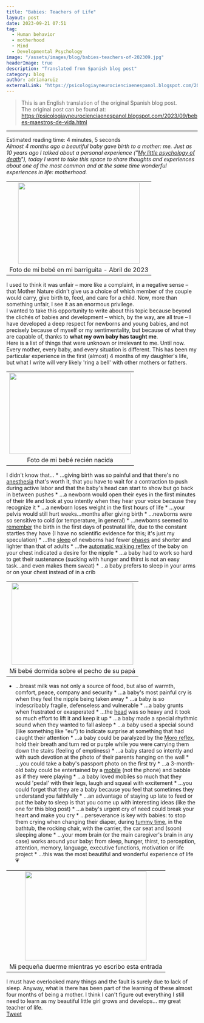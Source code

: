 ```yaml
---
title: "Babies: Teachers of Life"
layout: post
date: 2023-09-21 07:51
tag:
  - Human behavior
  - motherhood
  - Mind
  - Developmental Psychology
image: "/assets/images/blog/babies-teachers-of-202309.jpg"
headerImage: true
description: "Translated from Spanish blog post"
category: blog
author: adrianaruiz
externalLink: "https://psicologiayneurocienciaenespanol.blogspot.com/2023/09/bebes-maestros-de-vida.html"
---
```



> This is an English translation of the original Spanish blog post.  
> The original post can be found at: <a href="https://psicologiayneurocienciaenespanol.blogspot.com/2023/09/bebes-maestros-de-vida.html" target="_blank">https://psicologiayneurocienciaenespanol.blogspot.com/2023/09/bebes-maestros-de-vida.html</a>

---

Estimated reading time: 4 minutes, 5 seconds<br /><i>Almost 4 months ago a beautiful baby gave birth to a mother: me. Just as 10 years ago I talked about a personal experience ("<a href="https://psicologiayneurocienciaenespanol.blogspot.com/2013/12/mi-pequena-psicologia-de-la-muerte.html" target="_blank">My little psychology of death</a>"), today I want to take this space to share thoughts and experiences about one of the most common and at the same time wonderful experiences in life: motherhood.</i><br />

<table align="center" cellpadding="0" cellspacing="0" class="tr-caption-container" style="margin-left: auto; margin-right: auto;"><tbody><tr><td style="text-align: center;"><a href="https://blogger.googleusercontent.com/img/b/R29vZ2xl/AVvXsEifMXRdnwb_RNtPNnR0FBkNwbgzYk1Lp3Twgrak35wWow70YWaaXxPEyGHMcGSgaliXDMDPXOP9bcuxLl9HmQcmu48kYPFtsPfmT7A31BfkZSEndZwTJmN5MtI3MaqmNOEO5JWeaGptMAXTo3tL_D9pdwp9_O82BWRZEzuPHF8Leq4FR5SK68SlkcZu31Jr/s1890/Copia%20de%20Michelle%20Cole%20Fotografie-0002.jpg" style="margin-left: auto; margin-right: auto;"><img border="0" height="213" src="https://blogger.googleusercontent.com/img/b/R29vZ2xl/AVvXsEifMXRdnwb_RNtPNnR0FBkNwbgzYk1Lp3Twgrak35wWow70YWaaXxPEyGHMcGSgaliXDMDPXOP9bcuxLl9HmQcmu48kYPFtsPfmT7A31BfkZSEndZwTJmN5MtI3MaqmNOEO5JWeaGptMAXTo3tL_D9pdwp9_O82BWRZEzuPHF8Leq4FR5SK68SlkcZu31Jr/s320/Copia%20de%20Michelle%20Cole%20Fotografie-0002.jpg" width="320" /></a></td></tr><tr><td class="tr-caption" style="text-align: center;">Foto de mi bebé en mi barriguita - Abril de 2023</td></tr></tbody></table>

I used to think it was unfair – more like a complaint, in a negative sense – that Mother Nature didn't give us a choice of which member of the couple would carry, give birth to, feed, and care for a child. Now, more than something unfair, I see it as an enormous privilege.<br />I wanted to take this opportunity to write about this topic because beyond the clichés of babies and development – which, by the way, are all true – I have developed a deep respect for newborns and young babies, and not precisely because of myself or my sentimentality, but because of what they are capable of, thanks to **what my own baby has taught me**. <br />Here is a list of things that were unknown or irrelevant to me. Until now. Every mother, every baby, and every situation is different. This has been my particular experience in the first (almost) 4 months of my daughter's life, but what I write will very likely 'ring a bell' with other mothers or fathers.

<table align="center" cellpadding="0" cellspacing="0" class="tr-caption-container" style="margin-left: auto; margin-right: auto;"><tbody><tr><td style="text-align: center;"><a href="https://blogger.googleusercontent.com/img/b/R29vZ2xl/AVvXsEgn2mv4D3ET1une3vn5xfqaTKopF6v0mhwT_PE56XohG-GpA-SbllRg80HQxaLRgETQiLUniYLG1vGmy19G15ZmEODkmYsTMEW3uJGaih7zyVkTQ6DWSv5yE2sLSmiwxhIt62_tKEtzqF19fNH0zDcCZNtuJmZMlc6WggbEhekOcXSfVqk1-RbifNGhwo4m/s2362/Copia%20de%20DSC_0033.JPG" style="margin-left: auto; margin-right: auto;"><img border="0" height="213" src="https://blogger.googleusercontent.com/img/b/R29vZ2xl/AVvXsEgn2mv4D3ET1une3vn5xfqaTKopF6v0mhwT_PE56XohG-GpA-SbllRg80HQxaLRgETQiLUniYLG1vGmy19G15ZmEODkmYsTMEW3uJGaih7zyVkTQ6DWSv5yE2sLSmiwxhIt62_tKEtzqF19fNH0zDcCZNtuJmZMlc6WggbEhekOcXSfVqk1-RbifNGhwo4m/s320/Copia%20de%20DSC_0033.JPG" width="320" /></a></td></tr><tr><td class="tr-caption" style="text-align: center;">Foto de mi bebé recién nacida</td></tr></tbody></table>

I didn't know that... * ...giving birth was so painful and that there's no <a href="https://medlineplus.gov/ency/patientinstructions/000484.htm" target="_blank">anesthesia</a> that's worth it, that you have to wait for a contraction to push during active labor and that the baby's head can start to show but go back in between pushes * ...a newborn would open their eyes in the first minutes of their life and look at you intently when they hear your voice because they recognize it * ...a newborn loses weight in the first hours of life * ...your pelvis would still hurt weeks...months after giving birth * ...newborns were so sensitive to cold (or temperature, in general) * ...newborns seemed to <a href="https://psicologiayneurocienciaenespanol.blogspot.com/2013/05/si-aun-no-tengo-palabras-para-lo-que.html" target="_blank">remember</a> the birth in the first days of postnatal life, due to the constant startles they have (I have no scientific evidence for this; it's just my speculation) * ...the <a href="https://psicologiayneurocienciaenespanol.blogspot.com/2013/02/neurobiologia-del-sueno-segunda-parte.html" target="_blank">sleep</a> of newborns had fewer <a href="https://medicina.uc.cl/publicacion/sueno-infantil-lo-normal-y-lo-que-asusta/" target="_blank">phases</a> and shorter and lighter than that of adults * ...the <a href="https://www.healthychildren.org/Spanish/ages-stages/baby/Paginas/Newborn-Reflexes.aspx" target="_blank">automatic walking reflex</a> of the baby on your chest indicated a desire for the nipple * ...a baby had to work so hard to get their sustenance (sucking with hunger and thirst is not an easy task...and even makes them sweat) * ...a baby prefers to sleep in your arms or on your chest instead of in a crib

<table align="center" cellpadding="0" cellspacing="0" class="tr-caption-container" style="margin-left: auto; margin-right: auto;"><tbody><tr><td style="text-align: center;"><a href="https://blogger.googleusercontent.com/img/b/R29vZ2xl/AVvXsEj3zqEZW7363nYdoKx_r7yacTj9XIL4ElyzGVN64vpn_jRBkeX5Z8QHrWh-7QQXi4RNvDpTZymTaXfEKxJsGT_qPjldiGyQ02EinObHPo_w0TFryfZftxJK0Sc2hb_5_UHvI6mSbCXlSaccf-FUXO7OSW8Ai2sevK_F_hbXFiNE_zKoCmJRnjHTFlThVR8T/s2446/20230826_155900.jpg" style="margin-left: auto; margin-right: auto;"><img border="0" height="216" src="https://blogger.googleusercontent.com/img/b/R29vZ2xl/AVvXsEj3zqEZW7363nYdoKx_r7yacTj9XIL4ElyzGVN64vpn_jRBkeX5Z8QHrWh-7QQXi4RNvDpTZymTaXfEKxJsGT_qPjldiGyQ02EinObHPo_w0TFryfZftxJK0Sc2hb_5_UHvI6mSbCXlSaccf-FUXO7OSW8Ai2sevK_F_hbXFiNE_zKoCmJRnjHTFlThVR8T/s320/20230826_155900.jpg" width="320" /></a></td></tr><tr><td class="tr-caption" style="text-align: center;">Mi bebé dormida sobre el pecho de su papá</td></tr></tbody></table>

* ...breast milk was not only a source of food, but also of warmth, comfort, peace, company and security * ...a baby's most painful cry is when they feel the nipple being taken away * ...a baby is so indescribably fragile, defenseless and vulnerable * ...a baby grunts when frustrated or exasperated * ...the <a href="https://www.aboutkidshealth.ca/Article?contentid=486&amp;language=Spanish" target="_blank">head</a> was so heavy and it took so much effort to lift it and keep it up * ...a baby made a special rhythmic sound when they wanted to fall asleep * ...a baby used a special sound (like something like "eu") to indicate surprise at something that had caught their attention * ...a baby could be paralyzed by the <a href="https://medlineplus.gov/spanish/ency/esp_imagepages/17269.htm#:~:text=El%20reflejo%20de%20moro%20es,arriba%20y%20los%20pulgares%20flexionados." target="_blank">Moro reflex</a>, hold their breath and turn red or purple while you were carrying them down the stairs (feeling of emptiness) * ...a baby stared so intently and with such devotion at the photo of their parents hanging on the wall * ...you could take a baby's passport photo on the first try * ...a 3-month-old baby could be entertained by a <a href="https://www.ikea.com/es/es/p/klappa-movil-cuna-bebe-amarillo-40365026/" target="_blank">mobile</a> (not the phone) and babble as if they were playing * ...a baby loved mobiles so much that they would 'pedal' with their legs, laugh and squeal with excitement * ...you could forget that they are a baby because you feel that sometimes they understand you faithfully * ...an advantage of staying up late to feed or put the baby to sleep is that you come up with interesting ideas (like the one for this blog post) * ...a baby's urgent cry of need could break your heart and make you cry * ...perseverance is key with babies: to stop them crying when changing their diaper, during <a href="https://www.guiainfantil.com/bebes/estimulacion/7-beneficios-de-tummy-time-para-bebes-el-juego-mas-divertido-tu-hijo/" target="_blank">tummy time</a>, in the bathtub, the rocking chair, with the carrier, the car seat and (soon) sleeping alone * ...your mom brain (or the main caregiver's brain in any case) works around your baby: from sleep, hunger, thirst, to perception, attention, memory, language, executive functions, motivation or life project * ...this was the most beautiful and wonderful experience of life 💗 <br />

<table align="center" cellpadding="0" cellspacing="0" class="tr-caption-container" style="margin-left: auto; margin-right: auto;"><tbody><tr><td style="text-align: center;"><a href="https://blogger.googleusercontent.com/img/b/R29vZ2xl/AVvXsEiFCRuWOWS2EJb1pnjX9Xpl88kFu-a5SiqLXzmxDM8vkNedQyPbL5dEOIrO6K5g-8e6mk5_KY1sTVgYX-2YtP2Aqb0bkaeDjoJZpvLPby7R-U4PvQr-yolO-5_IPlEbNuaalL_QU5taOvmt4iJHLGfTzTRnMUBUY1IeMOAJQiWInoMyhoE8UrE-RnY8FejZ/s1620/image.jpeg" style="margin-left: auto; margin-right: auto;"><img border="0" height="234" src="https://blogger.googleusercontent.com/img/b/R29vZ2xl/AVvXsEiFCRuWOWS2EJb1pnjX9Xpl88kFu-a5SiqLXzmxDM8vkNedQyPbL5dEOIrO6K5g-8e6mk5_KY1sTVgYX-2YtP2Aqb0bkaeDjoJZpvLPby7R-U4PvQr-yolO-5_IPlEbNuaalL_QU5taOvmt4iJHLGfTzTRnMUBUY1IeMOAJQiWInoMyhoE8UrE-RnY8FejZ/s320/image.jpeg" width="320" /></a></td></tr><tr><td class="tr-caption" style="text-align: center;">Mi pequeña duerme mientras yo escribo esta entrada</td></tr></tbody></table>

I must have overlooked many things and the fault is surely due to lack of sleep. Anyway, what is there has been part of the learning of these almost four months of being a mother. I think I can't figure out everything I still need to learn as my beautiful little girl grows and develops... my great teacher of life. <br /> <a class="twitter-share-button" href="https://twitter.com/share">Tweet</a>
